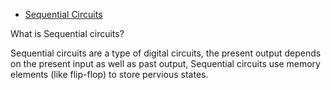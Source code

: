 - [Sequential Circuits](#sequential-circuits) 

What is Sequential circuits?

Sequential circuits are a type of digital circuits, the present output depends 
on the present input as well as past output, Sequential circuits use memory 
elements (like flip-flop) to store pervious states.